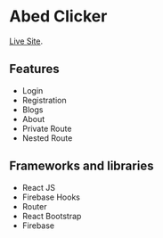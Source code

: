 # Abed Clicker
[Live Site](https://github.com/facebook/create-react-app).

## Features
- Login 
- Registration
- Blogs
- About
- Private Route
- Nested Route

## Frameworks and libraries
- React JS
- Firebase Hooks
- Router
- React Bootstrap
- Firebase
